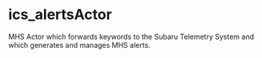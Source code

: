 # ics_alertsActor

MHS Actor which forwards keywords to the Subaru Telemetry System and which generates and manages MHS alerts.
